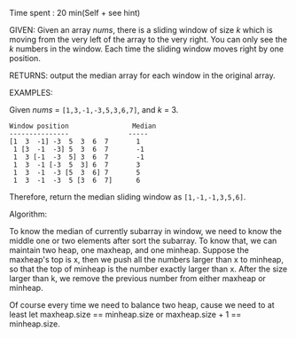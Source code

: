 Time spent :  20 min(Self + see hint)

GIVEN: Given an array *nums*, there is a sliding window of size *k* which is moving from the very left of the array to the very right. You can only see the *k* numbers in the window. Each time the sliding window moves right by one position.

RETURNS: output the median array for each window in the original array.

EXAMPLES:

Given *nums* = `[1,3,-1,-3,5,3,6,7]`, and *k* = 3.

```
Window position                Median
---------------               -----
[1  3  -1] -3  5  3  6  7       1
 1 [3  -1  -3] 5  3  6  7       -1
 1  3 [-1  -3  5] 3  6  7       -1
 1  3  -1 [-3  5  3] 6  7       3
 1  3  -1  -3 [5  3  6] 7       5
 1  3  -1  -3  5 [3  6  7]      6
```

Therefore, return the median sliding window as `[1,-1,-1,3,5,6]`.

Algorithm:

To know the median of currently subarray in window, we need to know the middle one or two elements after sort the subarray. To know that, we can maintain two heap, one maxheap, and one minheap. Suppose the maxheap's top is x, then we push all the numbers larger than x to minheap, so that the top of minheap is the number exactly larger than x. After the size larger than k, we remove the previous number from either maxheap or minheap. 



Of course every time we need to balance two heap, cause we need to at least let maxheap.size == minheap.size or maxheap.size + 1 == minheap.size.